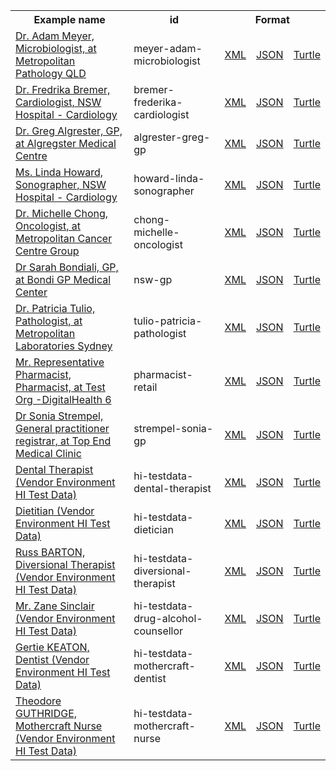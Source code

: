 <table class="list" width="100%">            
   <tr>
     <th>Example name</th>
     <th>id</th>
     <th colspan="3">Format</th>
   </tr>
   <tr>
      <td><a href="PractitionerRole-meyer-adam-microbiologist.html">Dr. Adam Meyer, Microbiologist, at Metropolitan Pathology QLD</a></td>
      <td>meyer-adam-microbiologist</td>
      <td><a href="PractitionerRole-meyer-adam-microbiologist.xml.html">XML</a></td>
      <td><a href="PractitionerRole-meyer-adam-microbiologist.json.html">JSON</a></td>
      <td><a href="PractitionerRole-meyer-adam-microbiologist.ttl.html">Turtle</a></td>
   </tr>
   <tr>
      <td><a href="PractitionerRole-bremer-frederika-cardiologist.html">Dr. Fredrika Bremer, Cardiologist, NSW Hospital - Cardiology</a></td>
      <td>bremer-frederika-cardiologist</td>
      <td><a href="PractitionerRole-bremer-frederika-cardiologist.xml.html">XML</a></td>
      <td><a href="PractitionerRole-bremer-frederika-cardiologist.json.html">JSON</a></td>
      <td><a href="PractitionerRole-bremer-frederika-cardiologist.ttl.html">Turtle</a></td>
   </tr>
   <tr>
      <td><a href="PractitionerRole-algrester-greg-gp.html">Dr. Greg Algrester, GP, at Algregster Medical Centre</a></td>
      <td>algrester-greg-gp</td>
      <td><a href="PractitionerRole-algrester-greg-gp.xml.html">XML</a></td>
      <td><a href="PractitionerRole-algrester-greg-gp.json.html">JSON</a></td>
      <td><a href="PractitionerRole-algrester-greg-gp.ttl.html">Turtle</a></td>
   </tr>
   <tr>
      <td><a href="PractitionerRole-howard-linda-sonographer.html">Ms. Linda Howard, Sonographer, NSW Hospital - Cardiology</a></td>
      <td>howard-linda-sonographer</td>
      <td><a href="PractitionerRole-howard-linda-sonographer.xml.html">XML</a></td>
      <td><a href="PractitionerRole-howard-linda-sonographer.json.html">JSON</a></td>
      <td><a href="PractitionerRole-howard-linda-sonographer.ttl.html">Turtle</a></td>
   </tr>
   <tr>
      <td><a href="PractitionerRole-chong-michelle-oncologist.html">Dr. Michelle Chong, Oncologist, at Metropolitan Cancer Centre Group</a></td>
      <td>chong-michelle-oncologist</td>
      <td><a href="PractitionerRole-chong-michelle-oncologist.xml.html">XML</a></td>
      <td><a href="PractitionerRole-chong-michelle-oncologist.json.html">JSON</a></td>
      <td><a href="PractitionerRole-chong-michelle-oncologist.ttl.html">Turtle</a></td>
   </tr>
   <tr>
      <td><a href="PractitionerRole-nsw-gp.html">Dr Sarah Bondiali, GP, at Bondi GP Medical Center</a></td>
      <td>nsw-gp</td>
      <td><a href="PractitionerRole-nsw-gp.xml.html">XML</a></td>
      <td><a href="PractitionerRole-nsw-gp.json.html">JSON</a></td>
      <td><a href="PractitionerRole-nsw-gp.ttl.html">Turtle</a></td>
   </tr>
   <tr>
      <td><a href="PractitionerRole-tulio-patricia-pathologist.html">Dr. Patricia Tulio, Pathologist, at Metropolitan Laboratories Sydney</a></td>
      <td>tulio-patricia-pathologist</td>
      <td><a href="PractitionerRole-tulio-patricia-pathologist.xml.html">XML</a></td>
      <td><a href="PractitionerRole-tulio-patricia-pathologist.json.html">JSON</a></td>
      <td><a href="PractitionerRole-tulio-patricia-pathologist.ttl.html">Turtle</a></td>
   </tr>
   <tr>
      <td><a href="PractitionerRole-pharmacist-retail.html">Mr. Representative Pharmacist, Pharmacist, at Test Org -DigitalHealth 6</a></td>
      <td>pharmacist-retail</td>
      <td><a href="PractitionerRole-pharmacist-retail.xml.html">XML</a></td>
      <td><a href="PractitionerRole-pharmacist-retail.json.html">JSON</a></td>
      <td><a href="PractitionerRole-pharmacist-retail.ttl.html">Turtle</a></td>
   </tr>
   <tr>
      <td><a href="PractitionerRole-strempel-sonia-gp.html">Dr Sonia Strempel, General practitioner registrar, at Top End Medical Clinic</a></td>
      <td>strempel-sonia-gp</td>
      <td><a href="PractitionerRole-strempel-sonia-gp.xml.html">XML</a></td>
      <td><a href="PractitionerRole-strempel-sonia-gp.json.html">JSON</a></td>
      <td><a href="PractitionerRole-strempel-sonia-gp.ttl.html">Turtle</a></td>
   </tr>
   <tr>
      <td><a href="PractitionerRole-hi-testdata-dental-therapist.html">Dental Therapist (Vendor Environment HI Test Data)</a></td>
      <td>hi-testdata-dental-therapist</td>
      <td><a href="PractitionerRole-hi-testdata-dental-therapist.xml.html">XML</a></td>
      <td><a href="PractitionerRole-hi-testdata-dental-therapist.json.html">JSON</a></td>
      <td><a href="PractitionerRole-hi-testdata-dental-therapist.ttl.html">Turtle</a></td>
   </tr>
   <tr>
      <td><a href="PractitionerRole-hi-testdata-dietician.html">Dietitian (Vendor Environment HI Test Data)</a></td>
      <td>hi-testdata-dietician</td>
      <td><a href="PractitionerRole-hi-testdata-dietician.xml.html">XML</a></td>
      <td><a href="PractitionerRole-hi-testdata-dietician.json.html">JSON</a></td>
      <td><a href="PractitionerRole-hi-testdata-dietician.ttl.html">Turtle</a></td>
   </tr>
   <tr>
      <td><a href="PractitionerRole-hi-testdata-diversional-therapist.html">Russ BARTON, Diversional Therapist (Vendor Environment HI Test Data)</a></td>
      <td>hi-testdata-diversional-therapist</td>
      <td><a href="PractitionerRole-hi-testdata-diversional-therapist.xml.html">XML</a></td>
      <td><a href="PractitionerRole-hi-testdata-diversional-therapist.json.html">JSON</a></td>
      <td><a href="PractitionerRole-hi-testdata-diversional-therapist.ttl.html">Turtle</a></td>
   </tr>
   <tr>
      <td><a href="PractitionerRole-hi-testdata-drug-alcohol-counsellor.html">Mr. Zane Sinclair (Vendor Environment HI Test Data)</a></td>
      <td>hi-testdata-drug-alcohol-counsellor</td>
      <td><a href="PractitionerRole-hi-testdata-drug-alcohol-counsellor.xml.html">XML</a></td>
      <td><a href="PractitionerRole-hi-testdata-drug-alcohol-counsellor.json.html">JSON</a></td>
      <td><a href="PractitionerRole-hi-testdata-drug-alcohol-counsellor.ttl.html">Turtle</a></td>
   </tr>  
   <tr>
      <td><a href="PractitionerRole-hi-testdata-mothercraft-dentist.html">Gertie KEATON, Dentist (Vendor Environment HI Test Data)</a></td>
      <td>hi-testdata-mothercraft-dentist</td>
      <td><a href="PractitionerRole-hi-testdata-mothercraft-dentist.xml.html">XML</a></td>
      <td><a href="PractitionerRole-hi-testdata-mothercraft-dentist.json.html">JSON</a></td>
      <td><a href="PractitionerRole-hi-testdata-mothercraft-dentist.ttl.html">Turtle</a></td>
   </tr>
   <tr>
      <td><a href="PractitionerRole-hi-testdata-mothercraft-nurse.html">Theodore GUTHRIDGE, Mothercraft Nurse (Vendor Environment HI Test Data)</a></td>
      <td>hi-testdata-mothercraft-nurse</td>
      <td><a href="PractitionerRole-hi-testdata-mothercraft-nurse.xml.html">XML</a></td>
      <td><a href="PractitionerRole-hi-testdata-mothercraft-nurse.json.html">JSON</a></td>
      <td><a href="PractitionerRole-hi-testdata-mothercraft-nurse.ttl.html">Turtle</a></td>
   </tr>
</table>